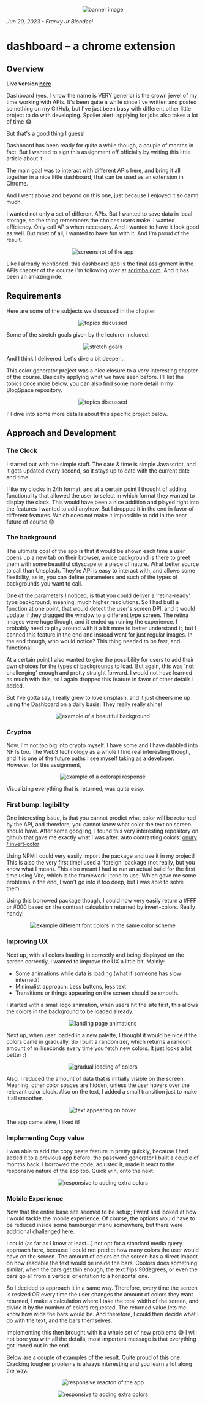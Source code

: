 <p align="center">
<img alt="banner image" src="https://raw.githubusercontent.com/MrFranksJr/MrFranksJr/main/assets/personal-dashboard/Banner.png">
</p>

*Jun 20, 2023 - Franky Jr Blondeel*

# dashboard – a chrome extension

## Overview

**Live version [here](https://mrfranks-dashboard.netlify.app/)**

Dashboard (yes, I know the name is VERY generic) is the crown jewel of my time working with APIs. It's been quite a while since I've written and posted something on my GitHub, but I've just been busy with different other little project to do with developing. Spoiler alert: applying for jobs also takes a lot of time 😂

But that's a good thing I guess!

Dashboard has been ready for quite a while though, a couple of months in fact. But I wanted to sign this assignment off officially by writing this little article about it.

The main goal was to interact with different APIs here, and bring it all together in a nice little dashboard, that can be used as an extension in Chrome.

And I went above and beyond on this one, just because I enjoyed it so damn much.

I wanted not only a set of different APIs. But I wanted to save data in local storage, so the thing remembers the choices users make. I wanted efficiency. Only call APIs when necessary. And I wanted to have it look good as well. But most of all, I wanted to have fun with it. And I'm proud of the result.

<p align="center">
<img alt="screenshot of the app" src="https://raw.githubusercontent.com/MrFranksJr/MrFranksJr/main/assets/personal-dashboard/screenshot.png">
</p>

Like I already mentioned, this dashboard app is the final assignment in the APIs chapter of the course I'm following over at [scrimba.com](https://scrimba.com). And it has been an amazing ride.

## Requirements

Here are some of the subjects we discussed in the chapter
<p align="center">
<img alt="topics discussed" src="https://raw.githubusercontent.com/MrFranksJr/MrFranksJr/main/assets/personal-dashboard/recap.png">
</p>

Some of the stretch goals given by the lecturer included:
<p align="center">
<img alt="stretch goals" src="https://raw.githubusercontent.com/MrFranksJr/MrFranksJr/main/assets/personal-dashboard/overview.png">
</p>

And I think I delivered. Let's dive a bit deeper...

This color generator project was a nice closure to a very interesting chapter of the course. Basically applying what we have seen before. I'll list the topics once more below, you can also find some more detail in my BlogSpace repository.
<p align="center">
<img alt="topics discussed" src="https://raw.githubusercontent.com/MrFranksJr/MrFranksJr/main/assets/personal-dashboard/topics.png">
</p>

I'll dive into some more details about this specific project below.


## Approach and Development

### The Clock

I started out with the simple stuff. The date & time is simple Javascript, and it gets updated every second, so it stays up to date with the current date and time

I like my clocks in 24h format, and at a certain point I thought of adding functionality that allowed the user to select in which format they wanted to display the clock. This would have been a nice addition and played right into the features I wanted to add anyhow. But I dropped it in the end in favor of different features. Which does not make it impossible to add in the near future of course 😊

### The background

The ultimate goal of the app is that it would be shown each time a user opens up a new tab on their browser, a nice background is there to greet them with some beautiful cityscape or a piece of nature. What better source to call than Unsplash. They're API is easy to interact with, and allows some flexibility, as in, you can define parameters and such of the types of backgrounds you want to call.

One of the parameters I noticed, is that you could deliver a 'retina-ready' type background, meaning, much higher resolutions. So I had built a function at one point, that would detect the user's screen DPI, and it would update if they dragged the window to a different type screen.
The retina images were huge though, and it ended up ruining the experience. I probably need to play around with it a bit more to better understand it, but I canned this feature in the end and instead went for just regular images. In the end though, who would notice? This thing needed to be fast, and functional.

At a certain point I also wanted to give the possibility for users to add their own choices for the types of backgrounds to load. But again, this was 'not challenging' enough and pretty straight forward. I would not have learned as much with this, so I again dropped this feature in favor of other details I added.

But I've gotta say, I really grew to love unsplash, and it just cheers me up using the Dashboard on a daily basis. They really really shine!
<p align="center">
<img alt="example of a beautiful background" src="https://raw.githubusercontent.com/MrFranksJr/MrFranksJr/main/assets/personal-dashboard/background.png">
</p>

### Cryptos
Now, I'm not too big into crypto myself. I have some and I have dabbled into NFTs too. The Web3 technology as a whole I find real interesting though, and it is one of the future paths I see myself taking as a developer.
However, for this assignment, 

















<p align="center">
<img alt="example of a colorapi response" src="https://raw.githubusercontent.com/MrFranksJr/MrFranksJr/main/assets/personal-dashboard/response.png">
</p>

Visualizing everything that is returned, was quite easy.

### First bump: legibility
One interesting issue, is that you cannot predict what color will be returned by the API, and therefore, you cannot know what color the text on screen should have.
After some googling, I found this very interesting repository on github that gave me exactly what I was after: auto contrasting colors: [onury / invert-color](https://github.com/onury/invert-color)

Using NPM I could very easily import the package and use it in my project! This is also the very first timeI used a 'foreign' package (not really, but you know what I mean).
This also meant I had to run an actual build for the first time using Vite, which is the framework I tend to use. Which gave me some problems in the end, I won't go into it too deep, but I was able to solve them.

Using this borrowed package though, I could now very easily return a #FFF or #000 based on the contrast calculation returned by invert-colors. Really handy!
<p align="center">
<img alt="example different font colors in the same color scheme" src="https://raw.githubusercontent.com/MrFranksJr/MrFranksJr/main/assets/personal-dashboard/contrast.png">
</p>

### Improving UX
Next up, with all colors loading in correctly and being displayed on the screen correctly, I wanted to improve the UX a little bit.
Mainly:
* Some animations while data is loading (what if someone has slow internet?)
* Minimalist approach: Less buttons, less text
* Transitions or things appearing on the screen should be smooth.

I started with a small logo animation, when users hit the site first, this allows the colors in the background to be loaded already.
<p align="center">
<img alt="landing page animations" src="https://raw.githubusercontent.com/MrFranksJr/MrFranksJr/main/assets/personal-dashboard/landing.gif">
</p>

Next up, when user loaded in a new palette, I thought it would be nice if the colors came in gradually. So I built a randomizer, which returns a random amount of milliseconds every time you fetch new colors. It just looks a lot better :)
<p align="center">
<img alt="gradual loading of colors" src="https://raw.githubusercontent.com/MrFranksJr/MrFranksJr/main/assets/personal-dashboard/loadingColors.gif">
</p>

Also, I reduced the amount of data that is initially visible on the screen. Meaning, other color spaces are hidden, unless the user hovers over the relevant color block. Also on the text, I added a small transition just to make it all smoother.
<p align="center">
<img alt="text appearing on hover" src="https://raw.githubusercontent.com/MrFranksJr/MrFranksJr/main/assets/personal-dashboard/hoverEffect.gif">
</p>

The app came alive, I liked it!


### Implementing Copy value
I was able to add the copy paste feature in pretty quickly, because I had added it to a previous app before, the password generator I built a couple of months back.
I borrowed the code, adjusted it, made it react to the responsive nature of the app too. Quick win, onto the next.
<p align="center">
<img alt="responsive to adding extra colors" src="https://raw.githubusercontent.com/MrFranksJr/MrFranksJr/main/assets/personal-dashboard/copypaste.gif">
</p>


### Mobile Experience
Now that the entire base site seemed to be setup; I went and looked at how I would tackle the mobile experience.
Of course, the options would have to be reduced inside some hamburger menu somewhere, but there were additional challenged here.

I could (as far as I know at least...) not opt for a standard media query approach here, because I could not predict how many colors the user would have on the screen. The amount of colors on the screen has a direct impact on how readable the text would be inside the bars.
Coolors does something similar, when the bars get thin enough, the text flips 90degrees, or even the bars go all from a vertical orientation to a horizontal one.

So I decided to approach it in a same way.
Therefore, every time the screen is resized OR every time the user changes the amount of colors they want returned, I make a calculation where I take the total width of the screen, and divide it by the number of colors requested.
The returned value lets me know how wide the bars would be. And therefore, I could then decide what I do with the text, and the bars themselves.

Implementing this then brought with it a whole set of new problems 😂 I will not bore you with all the details, most important message is that everything got ironed out in the end.

Below are a couple of examples of the result. Quite proud of this one. Cracking tougher problems is always interesting and you learn a lot along the way.
<p align="center">
<img alt="responsive reacton of the app" src="https://raw.githubusercontent.com/MrFranksJr/MrFranksJr/main/assets/personal-dashboard/responsive.gif">
</p>

<p align="center">
<img alt="responsive to adding extra colors" src="https://raw.githubusercontent.com/MrFranksJr/MrFranksJr/main/assets/personal-dashboard/extraColors.gif">
</p>